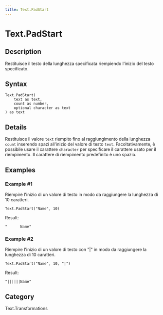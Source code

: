 ```yaml
---
title: Text.PadStart
---
```


# Text.PadStart


## Description

Restituisce il testo della lunghezza specificata riempiendo l&#39;inizio del testo specificato.


## Syntax

```powerquery
Text.PadStart(
    text as text,
    count as number,
    optional character as text
) as text
```


## Details

Restituisce il valore <code>text</code> riempito fino al raggiungimento della lunghezza <code>count</code> inserendo spazi all'inizio del valore di testo <code>text</code>.    Facoltativamente, è possibile usare il carattere <code>character</code> per specificare il carattere usato per il riempimento. Il carattere di riempimento predefinito è uno spazio.


## Examples

### Example #1 
Riempire l&#39;inizio di un valore di testo in modo da raggiungere la lunghezza di 10 caratteri.
```powerquery
Text.PadStart("Name", 10)
```

Result: 
```powerquery
"      Name"
```


### Example #2 
Riempire l&#39;inizio di un valore di testo con &#34;|&#34; in modo da raggiungere la lunghezza di 10 caratteri.
```powerquery
Text.PadStart("Name", 10, "|")
```

Result: 
```powerquery
"||||||Name"
```




## Category
Text.Transformations
